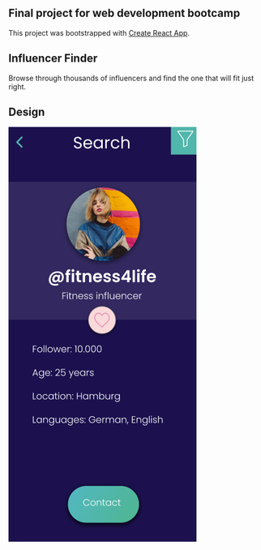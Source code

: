 ## Final project for web development bootcamp

This project was bootstrapped with [Create React App](https://github.com/facebook/create-react-app).

## Influencer Finder

Browse through thousands of influencers and find the one that will fit just right.

## Design

![InfluencerList](InfluencerList.png)
